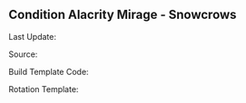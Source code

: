 ## Condition Alacrity Mirage - Snowcrows
Last Update: 

Source:

Build Template Code: ` `

Rotation Template: ` `